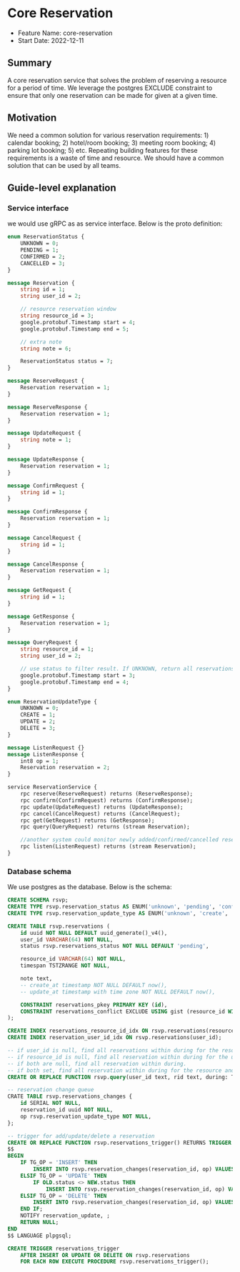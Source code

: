 # Core Reservation

- Feature Name: core-reservation
- Start Date: 2022-12-11

## Summary

A core reservation service that solves the problem of reserving a resource for a period of time. We leverage the postgres EXCLUDE constraint to ensure that only one reservation can be made for given at a given time.

## Motivation

We need a common solution for various reservation requirements: 1) calendar booking; 2) hotel/room booking; 3) meeting room booking; 4) parking lot booking; 5) etc. Repeating building features for these requirements is a waste of time and resource. We should have a common solution that can be used by all teams.

## Guide-level explanation

### Service interface

we would use gRPC as as service interface. Below is the proto definition:
```proto
enum ReservationStatus {
    UNKNOWN = 0;
    PENDING = 1;
    CONFIRMED = 2;
    CANCELLED = 3;
}

message Reservation {
    string id = 1;
    string user_id = 2;

    // resource reservation window
    string resource_id = 3;
    google.protobuf.Timestamp start = 4;
    google.protobuf.Timestamp end = 5;

    // extra note
    string note = 6;

    ReservationStatus status = 7;
}

message ReserveRequest {
    Reservation reservation = 1;
}

message ReserveResponse {
    Reservation reservation = 1;
}

message UpdateRequest {
    string note = 1;
}

message UpdateResponse {
    Reservation reservation = 1;
}

message ConfirmRequest {
    string id = 1;
}

message ConfirmResponse {
    Reservation reservation = 1;
}

message CancelRequest {
    string id = 1;
}

message CancelResponse {
    Reservation reservation = 1;
}

message GetRequest {
    string id = 1;
}

message GetResponse {
    Reservation reservation = 1;
}

message QueryRequest {
    string resource_id = 1;
    string user_id = 2;

    // use status to filter result. If UNKNOWN, return all reservations.
    google.protobuf.Timestamp start = 3;
    google.protobuf.Timestamp end = 4;
}

enum ReservationUpdateType {
    UNKNOWN = 0;
    CREATE = 1;
    UPDATE = 2;
    DELETE = 3;
}

message ListenRequest {}
message ListenResponse {
    int8 op = 1;
    Reservation reservation = 2;
}

service ReservationService {
    rpc reserve(ReserveRequest) returns (ReserveResponse);
    rpc confirm(ConfirmRequest) returns (ConfirmResponse);
    rpc update(UpdateRequest) returns (UpdateResponse);
    rpc cancel(CancelRequest) returns (CancelRequest);
    rpc get(GetRequest) returns (GetResponse);
    rpc query(QueryRequest) returns (stream Reservation);

    //another system could monitor newly added/confirmed/cancelled reservations
    rpc listen(ListenRequest) returns (stream Reservation);
}
```
### Database schema
We use postgres as the database. Below is the schema:

```sql
CREATE SCHEMA rsvp;
CREATE TYPE rsvp.reservation_status AS ENUM('unknown', 'pending', 'confirmed', 'blocked');
CREATE TYPE rsvp.reservation_update_type AS ENUM('unknown', 'create', 'update', 'delete');

CREATE TABLE rsvp.reservations (
    id uuid NOT NULL DEFAULT uuid_generate()_v4(),
    user_id VARCHAR(64) NOT NULL,
    status rsvp.reservations_status NOT NULL DEFAULT 'pending',

    resource_id VARCHAR(64) NOT NULL,
    timespan TSTZRANGE NOT NULL,

    note text,
    -- create_at timestamp NOT NULL DEFAULT now(),
    -- update_at timestamp with time zone NOT NULL DEFAULT now(),

    CONSTRAINT reservations_pkey PRIMARY KEY (id),
    CONSTRAINT reservations_conflict EXCLUDE USING gist (resource_id WITH =, timespan WITH &&)
);

CREATE INDEX reservations_resource_id_idx ON rsvp.reservations(resource_id);
CREATE INDEX reservation_user_id_idx ON rsvp.reservations(user_id);

-- if user_id is null, find all reservations within during for the resource.
-- if resource_id is null, find all reservation within during for the user.
-- if both are null, find all reservation within during.
-- if both set, find all reservation within during for the resource and user.
CREATE OR REPLACE FUNCTION rsvp.query(user_id text, rid text, during: TSTZRANGE) RETURNS TABLE rsvp.reservations AS $$ $$ LANGUAGE plpgsql;

-- reservation change queue
CRATE TABLE rsvp.reservations_changes {
    id SERIAL NOT NULL,
    reservation_id uuid NOT NULL,
    op rsvp.reservation_update_type NOT NULL,
};

-- trigger for add/update/delete a reservation
CREATE OR REPLACE FUNCTION rsvp.reservations_trigger() RETURNS TRIGGER AS
$$
BEGIN
    IF TG_OP = 'INSERT' THEN
        INSERT INTO rsvp.reservation_changes(reservation_id, op) VALUES(NEW.id, 'create');
    ELSIF TG_OP = 'UPDATE' THEN
        IF OLD.status <> NEW.status THEN
            INSERT INTO rsvp.reservation_changes(reservation_id, op) VALUES(NEW.id, 'create');
    ELSIF TG_OP = 'DELETE' THEN
        INSERT INTO rsvp.reservation_changes(reservation_id, op) VALUES(OLD.id, 'delete');
    END IF;
    NOTIFY reservation_update, ;
    RETURN NULL;
END
$$ LANGUAGE plpgsql;

CREATE TRIGGER reservations_trigger
    AFTER INSERT OR UPDATE OR DELETE ON rsvp.reservations
    FOR EACH ROW EXECUTE PROCEDURE rsvp.reservations_trigger();
```
